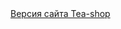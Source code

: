 <a href="https://tatiananaumenko.github.io/tea-shop/" target="_blank">
  Версия сайта Tea-shop
</a>


